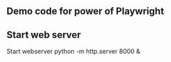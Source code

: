 ## Demo code for power of Playwright

## Start web server
Start webserver python -m http.server 8000 &
